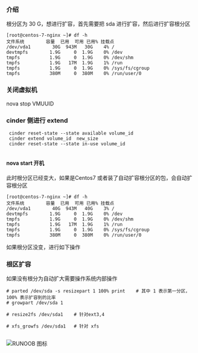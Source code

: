 ### 介绍
根分区为 30 G，想进行扩容，首先需要把 sda 进行扩容，然后进行扩容根分区

```
[root@centos-7-nginx ~]# df -h
文件系统        容量  已用  可用 已用% 挂载点
/dev/vda1        30G  943M   30G    4% /
devtmpfs        1.9G     0  1.9G    0% /dev
tmpfs           1.9G     0  1.9G    0% /dev/shm
tmpfs           1.9G   17M  1.9G    1% /run
tmpfs           1.9G     0  1.9G    0% /sys/fs/cgroup
tmpfs           380M     0  380M    0% /run/user/0
```

### 关闭虚拟机
nova stop VMUUID

###  cinder 侧进行 extend
```
 cinder reset-state --state available volume_id
 cinder extend volume_id  new_size
 cinder reset-state --state in-use volume_id
 
```
#### nova start 开机
此时根分区已经变大，如果是Centos7 或者装了自动扩容根分区的包，会自动扩容根分区

```
[root@centos-7-nginx ~]# df -h
文件系统        容量  已用  可用 已用% 挂载点
/dev/vda1        40G  943M   40G    3% /
devtmpfs        1.9G     0  1.9G    0% /dev
tmpfs           1.9G     0  1.9G    0% /dev/shm
tmpfs           1.9G   17M  1.9G    1% /run
tmpfs           1.9G     0  1.9G    0% /sys/fs/cgroup
tmpfs           380M     0  380M    0% /run/user/0
```
如果根分区没变，进行如下操作

### 根区扩容
如果没有根分为自动扩大需要操作系统内部操作

```
# parted /dev/sda -s resizepart 1 100% print    # 其中 1 表示第一分区，100% 表示扩容到的比率
# growpart /dev/sda 1

# resize2fs /dev/sda1    # 针对ext3,4

# xfs_growfs /dev/sda1   # 针对 xfs


```

![RUNOOB 图标](https://raw.githubusercontent.com/hanbo-lab/document/main/images/%E6%B7%B1%E5%85%B0%E7%A7%91%E6%8A%80LOGO%E6%A0%87%E5%87%86%E7%89%88.png)
